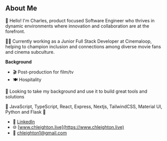## About Me

👋 Hello! I'm Charles, product focused Software Engineer who thrives in dynamic environments where innovation and collaboration are at the forefront.

👨‍💻 Currently working as a Junior Full Stack Developer at Cinemaloop, helping to champion inclusion and connections among diverse movie fans and cinema subculture.

**Background**
- 🎬 Post-production for film/tv
- 🍽️ Hospitality

🎯 Looking to take my background and use it to build great tools and solutions 

🔧 JavaScript, TypeScript, React, Express, Nextjs, TailwindCSS, Material UI, Python and Flask 🔧

- 🔗 [LinkedIn](https://www.linkedin.com/in/charlesleighton)
- 🌐 [www.chleighton.live](https://www.chleighton.live)
- 📧 [chleighton1@gmail.com](mailto:chleighton1@gmail.com)

